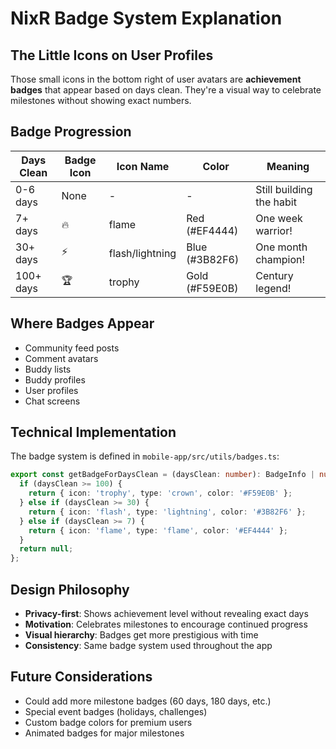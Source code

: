 # NixR Badge System Explanation

## The Little Icons on User Profiles

Those small icons in the bottom right of user avatars are **achievement badges** that appear based on days clean. They're a visual way to celebrate milestones without showing exact numbers.

## Badge Progression

| Days Clean | Badge Icon | Icon Name | Color | Meaning |
|------------|------------|-----------|--------|---------|
| 0-6 days | None | - | - | Still building the habit |
| 7+ days | 🔥 | flame | Red (#EF4444) | One week warrior! |
| 30+ days | ⚡ | flash/lightning | Blue (#3B82F6) | One month champion! |
| 100+ days | 🏆 | trophy | Gold (#F59E0B) | Century legend! |

## Where Badges Appear

- Community feed posts
- Comment avatars
- Buddy lists
- Buddy profiles
- User profiles
- Chat screens

## Technical Implementation

The badge system is defined in `mobile-app/src/utils/badges.ts`:

```typescript
export const getBadgeForDaysClean = (daysClean: number): BadgeInfo | null => {
  if (daysClean >= 100) {
    return { icon: 'trophy', type: 'crown', color: '#F59E0B' };
  } else if (daysClean >= 30) {
    return { icon: 'flash', type: 'lightning', color: '#3B82F6' };
  } else if (daysClean >= 7) {
    return { icon: 'flame', type: 'flame', color: '#EF4444' };
  }
  return null;
};
```

## Design Philosophy

- **Privacy-first**: Shows achievement level without revealing exact days
- **Motivation**: Celebrates milestones to encourage continued progress
- **Visual hierarchy**: Badges get more prestigious with time
- **Consistency**: Same badge system used throughout the app

## Future Considerations

- Could add more milestone badges (60 days, 180 days, etc.)
- Special event badges (holidays, challenges)
- Custom badge colors for premium users
- Animated badges for major milestones 